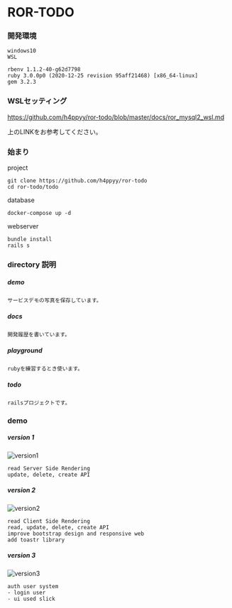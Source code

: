 # ROR-TODO

### 開発環境
```
windows10
WSL

rbenv 1.1.2-40-g62d7798
ruby 3.0.0p0 (2020-12-25 revision 95aff21468) [x86_64-linux]
gem 3.2.3
```

### WSLセッティング
https://github.com/h4ppyy/ror-todo/blob/master/docs/ror_mysql2_wsl.md  

上のLINKをお参考してください。


### 始まり

project
```
git clone https://github.com/h4ppyy/ror-todo
cd ror-todo/todo
```

database
```
docker-compose up -d
```

webserver
```
bundle install
rails s
```

### directory 説明

##### demo
```
サービスデモの写真を保存しています。
```

##### docs
```
開発履歴を書いています。
```

##### playground
```
rubyを練習するとき使います。
```

##### todo
```
railsプロジェクトです。
```

### demo

##### version 1

![version1](https://github.com/h4ppyy/ror-todo/blob/master/demo/version1.png?raw=true "version1")

```
read Server Side Rendering
update, delete, create API
```

##### version 2

![version2](https://github.com/h4ppyy/ror-todo/blob/master/demo/version2.gif?raw=true "version2")

```
read Client Side Rendering
read, update, delete, create API
improve bootstrap design and responsive web
add toastr library
```

##### version 3

![version3](https://github.com/h4ppyy/ror-todo/blob/master/demo/version3_new.gif?raw=true "version3")

```
auth user system
- login user
- ui used slick
```